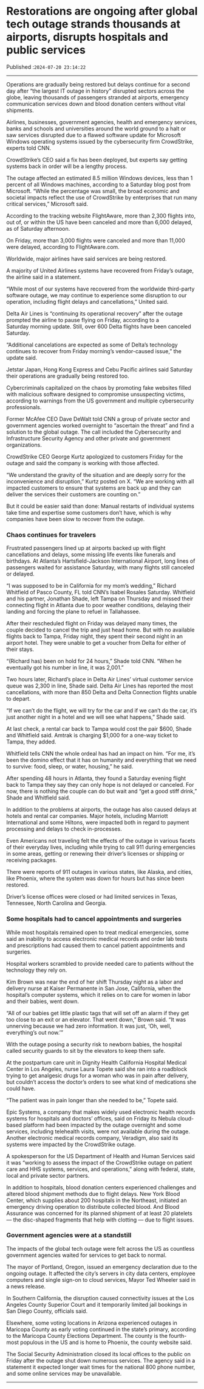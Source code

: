 # Restorations are ongoing after global tech outage strands thousands at airports, disrupts hospitals and public services

Published :`2024-07-20 23:14:22`

---

Operations are gradually being restored but delays continue for a second day after “the largest IT outage in history” disrupted sectors across the globe, leaving thousands of passengers stranded at airports, emergency communication services down and blood donation centers without vital shipments.

Airlines, businesses, government agencies, health and emergency services, banks and schools and universities around the world ground to a halt or saw services disrupted due to a flawed software update for Microsoft Windows operating systems issued by the cybersecurity firm CrowdStrike, experts told CNN.

CrowdStrike’s CEO said a fix has been deployed, but experts say getting systems back in order will be a lengthy process.

The outage affected an estimated 8.5 million Windows devices, less than 1 percent of all Windows machines, according to a Saturday blog post from Microsoft. “While the percentage was small, the broad economic and societal impacts reflect the use of CrowdStrike by enterprises that run many critical services,” Microsoft said.

According to the tracking website FlightAware, more than 2,300 flights into, out of, or within the US have been canceled and more than 6,000 delayed, as of Saturday afternoon.

On Friday, more than 3,000 flights were canceled and more than 11,000 were delayed, according to FlightAware.com.

Worldwide, major airlines have said services are being restored.

A majority of United Airlines systems have recovered from Friday’s outage, the airline said in a statement.

“While most of our systems have recovered from the worldwide third-party software outage, we may continue to experience some disruption to our operation, including flight delays and cancellations,” United said.

Delta Air Lines is “continuing its operational recovery” after the outage prompted the airline to pause flying on Friday, according to a Saturday morning update. Still, over 600 Delta flights have been canceled Saturday.

“Additional cancelations are expected as some of Delta’s technology continues to recover from Friday morning’s vendor-caused issue,” the update said.

Jetstar Japan, Hong Kong Express and Cebu Pacific airlines said Saturday their operations are gradually being restored too.

Cybercriminals capitalized on the chaos by promoting fake websites filled with malicious software designed to compromise unsuspecting victims, according to warnings from the US government and multiple cybersecurity professionals.

Former McAfee CEO Dave DeWalt told CNN a group of private sector and government agencies worked overnight to “ascertain the threat” and find a solution to the global outage. The call included the Cybersecurity and Infrastructure Security Agency and other private and government organizations.

CrowdStrike CEO George Kurtz apologized to customers Friday for the outage and said the company is working with those affected.

“We understand the gravity of the situation and are deeply sorry for the inconvenience and disruption,” Kurtz posted on X. “We are working with all impacted customers to ensure that systems are back up and they can deliver the services their customers are counting on.”

But it could be easier said than done: Manual restarts of individual systems take time and expertise some customers don’t have, which is why companies have been slow to recover from the outage.

### Chaos continues for travelers

Frustrated passengers lined up at airports backed up with flight cancellations and delays, some missing life events like funerals and birthdays. At Atlanta’s Hartsfield-Jackson International Airport, long lines of passengers waited for assistance Saturday, with many flights still canceled or delayed.

“I was supposed to be in California for my mom’s wedding,” Richard Whitfield of Pasco County, FL told CNN’s Isabel Rosales Saturday. Whitfield and his partner, Jonathan Shade, left Tampa on Thursday and missed their connecting flight in Atlanta due to poor weather conditions, delaying their landing and forcing the plane to refuel in Tallahassee.

After their rescheduled flight on Friday was delayed many times, the couple decided to cancel the trip and just head home. But with no available flights back to Tampa, Friday night, they spent their second night in an airport hotel. They were unable to get a voucher from Delta for either of their stays.

“(Richard has) been on hold for 24 hours,” Shade told CNN. “When he eventually got his number in line, it was 2,001.”

Two hours later, Richard’s place in Delta Air Lines’ virtual customer service queue was 2,300 in line, Shade said. Delta Air Lines has reported the most cancellations, with more than 850 Delta and Delta Connection flights unable to depart.

“If we can’t do the flight, we will try for the car and if we can’t do the car, it’s just another night in a hotel and we will see what happens,” Shade said.

At last check, a rental car back to Tampa would cost the pair $600, Shade and Whitfield said. Amtrak is charging $1,000 for a one-way ticket to Tampa, they added.

Whitfield tells CNN the whole ordeal has had an impact on him. “For me, it’s been the domino effect that it has on humanity and everything that we need to survive: food, sleep, or water, housing,” he said.

After spending 48 hours in Atlanta, they found a Saturday evening flight back to Tampa they say they can only hope is not delayed or canceled. For now, there is nothing the couple can do but wait and “get a good stiff drink,” Shade and Whitfield said.

In addition to the problems at airports, the outage has also caused delays at hotels and rental car companies. Major hotels, including Marriott International and some Hiltons, were impacted both in regard to payment processing and delays to check in-processes.

Even Americans not traveling felt the effects of the outage in various facets of their everyday lives, including while trying to call 911 during emergencies in some areas, getting or renewing their driver’s licenses or shipping or receiving packages.

There were reports of 911 outages in various states, like Alaska, and cities, like Phoenix, where the system was down for hours but has since been restored.

Driver’s license offices were closed or had limited services in Texas, Tennessee, North Carolina and Georgia.

### Some hospitals had to cancel appointments and surgeries

While most hospitals remained open to treat medical emergencies, some said an inability to access electronic medical records and order lab tests and prescriptions had caused them to cancel patient appointments and surgeries.

Hospital workers scrambled to provide needed care to patients without the technology they rely on.

Kim Brown was near the end of her shift Thursday night as a labor and delivery nurse at Kaiser Permanente in San Jose, California, when the hospital’s computer systems, which it relies on to care for women in labor and their babies, went down.

“All of our babies get little plastic tags that will set off an alarm if they get too close to an exit or an elevator. That went down,” Brown said. “It was unnerving because we had zero information. It was just, ‘Oh, well, everything’s out now.’”

With the outage posing a security risk to newborn babies, the hospital called security guards to sit by the elevators to keep them safe.

At the postpartum care unit in Dignity Health California Hospital Medical Center in Los Angeles, nurse Laura Topete said she ran into a roadblock trying to get analgesic drugs for a woman who was in pain after delivery, but couldn’t access the doctor’s orders to see what kind of medications she could have.

“The patient was in pain longer than she needed to be,” Topete said.

Epic Systems, a company that makes widely used electronic health records systems for hospitals and doctors’ offices, said on Friday its Nebula cloud-based platform had been impacted by the outage overnight and some services, including telehealth visits, were not available during the outage. Another electronic medical records company, Veradigm, also said its systems were impacted by the CrowdStrike outage.

A spokesperson for the US Department of Health and Human Services said it was “working to assess the impact of the CrowdStrike outage on patient care and HHS systems, services, and operations,” along with federal, state, local and private sector partners.

In addition to hospitals, blood donation centers experienced challenges and altered blood shipment methods due to flight delays. New York Blood Center, which supplies about 200 hospitals in the Northeast, initiated an emergency driving operation to distribute collected blood. And Blood Assurance was concerned for its planned shipment of at least 20 platelets — the disc-shaped fragments that help with clotting — due to flight issues.

### Government agencies were at a standstill

The impacts of the global tech outage were felt across the US as countless government agencies waited for services to get back to normal.

The mayor of Portland, Oregon, issued an emergency declaration due to the ongoing outage. It affected the city’s servers in city data centers, employee computers and single sign-on to cloud services, Mayor Ted Wheeler said in a news release.

In Southern California, the disruption caused connectivity issues at the Los Angeles County Superior Court and it temporarily limited jail bookings in San Diego County, officials said.

Elsewhere, some voting locations in Arizona experienced outages in Maricopa County as early voting continued in the state’s primary, according to the Maricopa County Elections Department. The county is the fourth-most populous in the US and is home to Phoenix, the county website said.

The Social Security Administration closed its local offices to the public on Friday after the outage shut down numerous services. The agency said in a statement it expected longer wait times for the national 800 phone number, and some online services may be unavailable.

---

